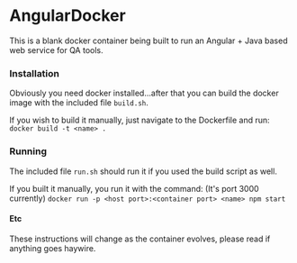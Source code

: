 # AngularDocker

This is a blank docker container being built to run an Angular + Java based web service for QA tools.

### Installation

Obviously you need docker installed...after that you can build the docker image with the included file `build.sh`.

If you wish to build it manually, just navigate to the Dockerfile and run:  
```docker build -t <name> .```

### Running

The included file `run.sh` should run it if you used the build script as well.

If you built it manually, you run it with the command: (It's port 3000 currently)
```docker run -p <host port>:<container port> <name> npm start```

#### Etc

These instructions will change as the container evolves, please read if anything goes haywire.
